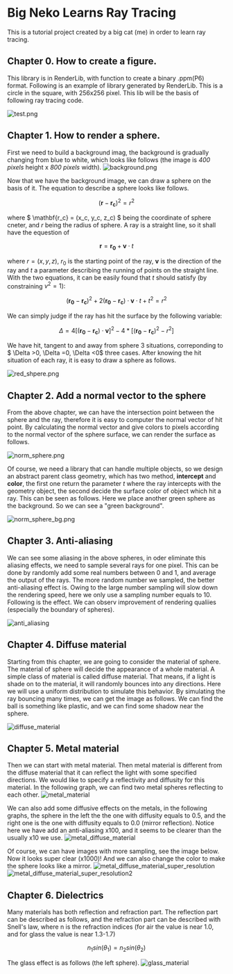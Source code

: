 # Big Neko Learns Ray Tracing


This is a tutorial project created by a big cat (me) in order to learn ray tracing.

## **Chapter 0.** How to create a figure.

This library is in RenderLib, with function to create a binary .ppm(P6) format. Following is an example of library generated by RenderLib. This is a circle in the square, with 256x256 pixel. This lib will be the basis of following ray tracing code.

![test.png](./RenderLib/test.png)

## **Chapter 1.** How to render a sphere.

First we need to build a background imag, the background is gradually changing from blue to white, which looks like follows (the image is *400 pixels* height x *800 pixels* width).
![background.png](./Chapter1/background.png)

Now that we have the background image, we can draw a sphere on the basis of it. The equation to describe a sphere looks like follows. 

$$ (\mathbf{r} - \mathbf{r_c})^2 = r^2 $$

where $ \mathbf{r_c} = (x_c, y_c, z_c) $ being the coordinate of sphere cneter, and $r$ being the radius of sphere. A ray is a straight line, so it shall have the equestion of 

$$ \mathbf{r }= \mathbf{r_0} + \mathbf{v} \cdot t$$

where $r = (x, y, z)$, $r_0$ is the starting point of the ray, $\mathbf{v}$ is the direction of the ray and $t$ a parameter describing the running of points on the straight line. With the two equations, it can be easily found that $t$ should satisfy (by constraining $v^2=1$):

$$(\mathbf{r_0}-\mathbf{r_c})^2 +2(\mathbf{r_0}-\mathbf{r_c})\cdot \mathbf{v} \cdot t + t^2 = r^2$$

We can simply judge if the ray has hit the surface by the following variable:

$$ \Delta = 4[(\mathbf{r_0}-\mathbf{r_c})\cdot\mathbf{v}]^2 - 4*[(\mathbf{r_0}-\mathbf{r_c})^2 - r^2]$$

We have hit, tangent to and away from sphere 3 situations, correponding to $ \Delta >0, \Delta =0, \Delta <0$ three cases. After knowing the hit situation of each ray, it is easy to draw a sphere as follows.

![red_shpere.png](./Chapter1/bg_sphere_red.png)

## **Chapter 2.** Add a normal vector to the sphere

From the above chapter, we can have the intersection point between the sphere and the ray, therefore it is easy to computer the normal vector of hit point. By calculating the normal vector and give colors to pixels according to the normal vector of the sphere surface, we can render the surface as follows.

![norm_sphere.png](./Chapter2/norm_sphere.png)

Of course, we need a library that can handle multiple objects, so we design an abstract parent class geometry, which has two method, **intercept** and **color**, the first one return the parameter *t* where the ray intercepts with the geometry object, the second decide the surface color of object which hit a ray. This can be seen as follows. Here we place another green sphere as the background. So we can see a "green background". 

![norm_sphere_bg.png](./Chapter2/norm_sphere_bg.png)

## **Chapter 3.** Anti-aliasing
We can see some aliasing in the above spheres, in oder eliminate this aliasing effects, we need to sample several rays for one pixel. This can be done by randomly add some real numbers between 0 and 1, and average the output of the rays. The more random number we sampled, the better anti-aliasing effect is. Owing to the large number sampling will slow down the rendering speed, here we only use a sampling number equals to 10. Following is the effect. We  can observ improvement of rendering qualiies (especially the boundary of spheres).

![anti_aliasing](./Chapter3/anti_aliasing.png)

## **Chapter 4.** Diffuse material
Starting from this chapter, we are going to consider the material of sphere. The material of sphere will decide the appearance of a whole material. A simple class of material is called diffuse material. That means, if a light is shade on to the material, it will randomly bounces into any directions. Here we will use a uniform distribution to simulate this behavior. By simulating the ray bouncing many times, we can get the image as follows. We can find the ball is something like plastic, and we can find some shadow near the sphere.

![diffuse_material](./Chapter4/diffuse_material.png)

## **Chapter 5.** Metal material
Then we can start with metal material. Then metal material is different from the diffuse material that it can reflect the light with some specified directions. We would like to specify a reflectivity and diffusity for this material. In the following graph, we can find two metal spheres reflecting to each other.
![metal_material](./Chapter5/metal_material.png)

We can also add some diffusive effects on the metals, in the following graphs, the sphere in the left the the one with diffusity equals to 0.5, and the right one is the one with diffusity equals to 0.0 (mirror reflection). Notice here we have add an anti-aliasing x100, and it seems to be clearer than the usually x10 we use.
![metal_diffuse_material](./Chapter5/metal_diffuse_material.png)

Of course, we can have images with more sampling, see the image below. Now it looks super clear (x1000)! And we can also change the color to make the sphere looks like a mirror. 
![metal_diffuse_material_super_resolution](./Chapter5/metal_diffuse_material_super_resolution.png)
![metal_diffuse_material_super_resolution2](./Chapter5/metal_diffuse_material_super_resolution2.png)


## **Chapter 6.** Dielectrics
Many materials has both reflection and refraction part. The reflection part can be described as follows, and the refraction part can be described with Snell's law, where n is the refraction indices (for air the value is near 1.0, and for glass the value is near 1.3-1.7)

$$n_1sin\left(\theta_1\right)=n_2sin\left(\theta_2\right)$$

The glass effect is as follows (the left sphere).
![glass_material](./Chapter6/glass_material.png)
